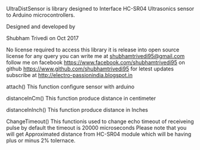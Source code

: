  UltraDistSensor is library designed to Interface 
 HC-SR04 Ultrasonics sensor to Arduino microcontrollers.
 
 Designed and developed by
 
 Shubham Trivedi on Oct 2017
 
 No license required to access this library it is release into open source 
 license
 for any query you can write me at shubhamtrivedi95@gmail.com
 follow me on facebook https://www.facebook.com/shubhamtrivedi95
 on github https://www.github.com/shubhamtrivedi95
 for letest updates subscribe at http://electro-passionindia.blogspot.in
   
 attach()         This function configure sensor with arduino

 distanceInCm()   This function produce distance in centimeter
 
 distanceInInch() This function produce distance in Inches 
 
 ChangeTimeout()  This functionis used to change echo timeout of receiveing pulse
                  by default the timeout is 20000 microseconds
 Please note that you will get Approximated distance from HC-SR04 module which will be having plus or minus 2% tolernace. 